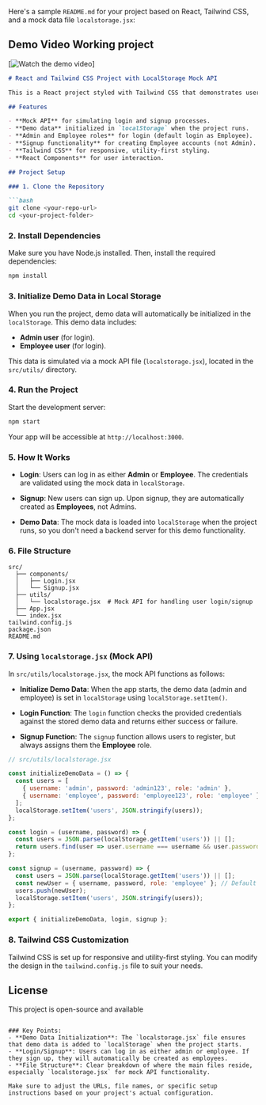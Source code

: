 Here's a sample `README.md` for your project based on React, Tailwind CSS, and a mock data file `localstorage.jsx`:

## Demo Video Working project

[![Watch the demo video](https://screenrec.com/share/EeJUZ83rl0)]


```markdown
# React and Tailwind CSS Project with LocalStorage Mock API

This is a React project styled with Tailwind CSS that demonstrates user authentication and data storage using `localStorage`. The project includes a mock API (`localstorage.jsx`) that simulates user login and signup, and stores demo data in the browser's local storage. When you run the project, demo data will automatically be initialized in the local storage.

## Features

- **Mock API** for simulating login and signup processes.
- **Demo data** initialized in `localStorage` when the project runs.
- **Admin and Employee roles** for login (default login as Employee).
- **Signup functionality** for creating Employee accounts (not Admin).
- **Tailwind CSS** for responsive, utility-first styling.
- **React Components** for user interaction.

## Project Setup

### 1. Clone the Repository

```bash
git clone <your-repo-url>
cd <your-project-folder>
```

### 2. Install Dependencies

Make sure you have Node.js installed. Then, install the required dependencies:

```bash
npm install
```

### 3. Initialize Demo Data in Local Storage

When you run the project, demo data will automatically be initialized in the `localStorage`. This demo data includes:

- **Admin user** (for login).
- **Employee user** (for login).
  
This data is simulated via a mock API file (`localstorage.jsx`), located in the `src/utils/` directory.

### 4. Run the Project

Start the development server:

```bash
npm start
```

Your app will be accessible at `http://localhost:3000`.

### 5. How It Works

- **Login**: Users can log in as either **Admin** or **Employee**. The credentials are validated using the mock data in `localStorage`.
  
- **Signup**: New users can sign up. Upon signup, they are automatically created as **Employees**, not Admins.

- **Demo Data**: The mock data is loaded into `localStorage` when the project runs, so you don't need a backend server for this demo functionality.

### 6. File Structure

```
src/
  ├── components/
  │   ├── Login.jsx
  │   └── Signup.jsx
  ├── utils/
  │   └── localstorage.jsx  # Mock API for handling user login/signup
  ├── App.jsx
  └── index.jsx
tailwind.config.js
package.json
README.md
```

### 7. Using `localstorage.jsx` (Mock API)

In `src/utils/localstorage.jsx`, the mock API functions as follows:

- **Initialize Demo Data**: When the app starts, the demo data (admin and employee) is set in `localStorage` using `localStorage.setItem()`.
  
- **Login Function**: The `login` function checks the provided credentials against the stored demo data and returns either success or failure.

- **Signup Function**: The `signup` function allows users to register, but always assigns them the **Employee** role.

```jsx
// src/utils/localstorage.jsx

const initializeDemoData = () => {
  const users = [
    { username: 'admin', password: 'admin123', role: 'admin' },
    { username: 'employee', password: 'employee123', role: 'employee' }
  ];
  localStorage.setItem('users', JSON.stringify(users));
};

const login = (username, password) => {
  const users = JSON.parse(localStorage.getItem('users')) || [];
  return users.find(user => user.username === username && user.password === password);
};

const signup = (username, password) => {
  const users = JSON.parse(localStorage.getItem('users')) || [];
  const newUser = { username, password, role: 'employee' }; // Default to employee role
  users.push(newUser);
  localStorage.setItem('users', JSON.stringify(users));
};

export { initializeDemoData, login, signup };
```

### 8. Tailwind CSS Customization

Tailwind CSS is set up for responsive and utility-first styling. You can modify the design in the `tailwind.config.js` file to suit your needs.

## License

This project is open-source and available 
```

### Key Points:
- **Demo Data Initialization**: The `localstorage.jsx` file ensures that demo data is added to `localStorage` when the project starts.
- **Login/Signup**: Users can log in as either admin or employee. If they sign up, they will automatically be created as employees.
- **File Structure**: Clear breakdown of where the main files reside, especially `localstorage.jsx` for mock API functionality.

Make sure to adjust the URLs, file names, or specific setup instructions based on your project's actual configuration.